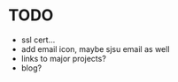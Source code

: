 # TODO
- ssl cert...
- add email icon, maybe sjsu email as well
- links to major projects?
- blog?

